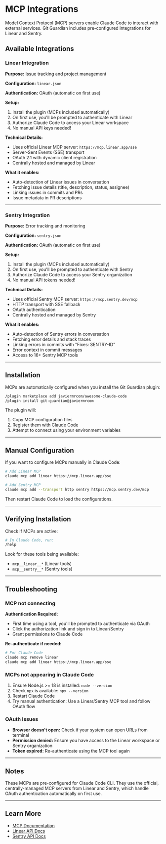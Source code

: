 # MCP Integrations

Model Context Protocol (MCP) servers enable Claude Code to interact with external services. Git Guardian includes pre-configured integrations for Linear and Sentry.

## Available Integrations

### Linear Integration

**Purpose:** Issue tracking and project management

**Configuration:** `linear.json`

**Authentication:** OAuth (automatic on first use)

**Setup:**
1. Install the plugin (MCPs included automatically)
2. On first use, you'll be prompted to authenticate with Linear
3. Authorize Claude Code to access your Linear workspace
4. No manual API keys needed!

**Technical Details:**
- Uses official Linear MCP server: `https://mcp.linear.app/sse`
- Server-Sent Events (SSE) transport
- OAuth 2.1 with dynamic client registration
- Centrally hosted and managed by Linear

**What it enables:**
- Auto-detection of Linear issues in conversation
- Fetching issue details (title, description, status, assignee)
- Linking issues in commits and PRs
- Issue metadata in PR descriptions

---

### Sentry Integration

**Purpose:** Error tracking and monitoring

**Configuration:** `sentry.json`

**Authentication:** OAuth (automatic on first use)

**Setup:**
1. Install the plugin (MCPs included automatically)
2. On first use, you'll be prompted to authenticate with Sentry
3. Authorize Claude Code to access your Sentry organization
4. No manual API tokens needed!

**Technical Details:**
- Uses official Sentry MCP server: `https://mcp.sentry.dev/mcp`
- HTTP transport with SSE fallback
- OAuth authentication
- Centrally hosted and managed by Sentry

**What it enables:**
- Auto-detection of Sentry errors in conversation
- Fetching error details and stack traces
- Linking errors in commits with "Fixes: SENTRY-ID"
- Error context in commit messages
- Access to 16+ Sentry MCP tools

---

## Installation

MCPs are automatically configured when you install the Git Guardian plugin:

```bash
/plugin marketplace add javiermrcom/awesome-claude-code
/plugin install git-guardian@javiermrcom
```

The plugin will:
1. Copy MCP configuration files
2. Register them with Claude Code
3. Attempt to connect using your environment variables

---

## Manual Configuration

If you want to configure MCPs manually in Claude Code:

```bash
# Add Linear MCP
claude mcp add linear https://mcp.linear.app/sse

# Add Sentry MCP
claude mcp add --transport http sentry https://mcp.sentry.dev/mcp
```

Then restart Claude Code to load the configurations.

---

## Verifying Installation

Check if MCPs are active:

```bash
# In Claude Code, run:
/help
```

Look for these tools being available:
- `mcp__linear__*` (Linear tools)
- `mcp__sentry__*` (Sentry tools)

---

## Troubleshooting

### MCP not connecting

**Authentication Required:**
- First time using a tool, you'll be prompted to authenticate via OAuth
- Click the authorization link and sign in to Linear/Sentry
- Grant permissions to Claude Code

**Re-authenticate if needed:**
```bash
# For Claude Code
claude mcp remove linear
claude mcp add linear https://mcp.linear.app/sse
```

### MCPs not appearing in Claude Code

1. Ensure Node.js >= 18 is installed: `node --version`
2. Check `npx` is available: `npx --version`
3. Restart Claude Code
4. Try manual authentication: Use a Linear/Sentry MCP tool and follow OAuth flow

### OAuth Issues

- **Browser doesn't open:** Check if your system can open URLs from terminal
- **Permission denied:** Ensure you have access to the Linear workspace or Sentry organization
- **Token expired:** Re-authenticate using the MCP tool again

---

## Notes

These MCPs are pre-configured for Claude Code CLI. They use the official, centrally-managed MCP servers from Linear and Sentry, which handle OAuth authentication automatically on first use.

---

## Learn More

- [MCP Documentation](https://modelcontextprotocol.io/)
- [Linear API Docs](https://developers.linear.app/)
- [Sentry API Docs](https://docs.sentry.io/api/)
